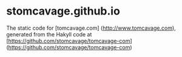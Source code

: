 stomcavage.github.io
====================

The static code for [tomcavage.com] (http://www.tomcavage.com), generated from the Hakyll code at [https://github.com/stomcavage/tomcavage-com] (https://github.com/stomcavage/tomcavage-com)

